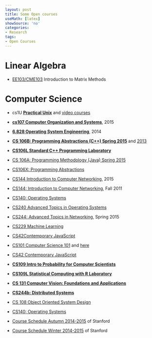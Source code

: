 ```yaml
---
layout: post
title: Some Open courses
useMath: [latex]
showSource: 'no'
categories:
- Research
tags:
- Open Courses
---
```



# Linear Algebra
 - [EE103/CME103][1] Introduction to Matrix Methods

# Computer Science
 - cs1U [**Practical Unix**][8] and [video courses][10]
 - [**cs107 Computer Organization and Systems**][14], 2015
 - [**6.828 Operating System Engineering**][20], 2014
 - [**CS 106B: Programming Abstractions (C++) Spring 2015**][16] and [2013][21] 
 - [**CS106L Standard C++ Programming Laboratory**][17] 
 - [CS 106A: Programming Methodology (Java) Spring 2015][15]
 - [CS106X: Programming Abstractions][18]
 - [CS144 Introduction to Computer Networking][5], 2015
 - [CS144: Introduction to Computer Networking][6], Fall 2011
 - [CS140: Operating Systems][3]
 - [CS240 Advanced Topics in Operating Systems][4]
 - [CS244: Advanced Topics in Networking][2], Spring 2015
 - [CS229 Machine Learning][7]
 - [CS42Contemporary JavaScript][13]
 - [CS101 Computer Science 101][11] and [here][12]
 - [CS42 Contemporary JavaScript][19]
 - [**CS109 Intro to Probability for Computer Scientists**][22]
 - [**CS109L Statistical Computing with R Laboratory**][23]
 - [**CS 131 Computer Vision: Foundations and Applications**][24]
 - [**CS244b: Distributed Systems**][25]
 - [CS 108 Object Oriented System Design][26]
 - [CS140: Operating Systems][28]

 - [Course Schedule Autumn 2014-2015][9] of Stanford
 - [Course Schedule Winter 2014-2015][27] of Stanford


[28]: http://www.scs.stanford.edu/15wi-cs140/
[27]: http://cs.stanford.edu/courses/schedules/2014-2015.winter.php
[26]: http://web.stanford.edu/class/cs108/
[25]: http://www.scs.stanford.edu/14au-cs244b/
[24]: http://vision.stanford.edu/teaching/cs131_fall1415/schedule.html
[23]: http://web.stanford.edu/class/cs109l/
[22]: http://web.stanford.edu/class/cs109/index.html
[21]: http://web.stanford.edu/class/archive/cs/cs106b/cs106b.1134/
[20]: http://pdos.csail.mit.edu/6.828/2014/schedule.html
[19]: http://callbackjs.me/
[18]: http://web.stanford.edu/class/cs106x/
[17]: http://web.stanford.edu/class/cs106l/
[16]: http://web.stanford.edu/class/cs106b/
[15]: http://web.stanford.edu/class/cs106a/
[14]: http://web.stanford.edu/class/cs107/syllabus.html
[13]: http://callbackjs.me/
[12]: http://web.stanford.edu/class/cs101/index.html
[11]: http://cs101-class.org/
[10]: http://openclassroom.stanford.edu/MainFolder/CoursePage.php?course=PracticalUnix
[9]: http://cs.stanford.edu/courses/schedules/2014-2015.autumn.php
[8]: https://practicalunix.org/
[7]: http://cs229.stanford.edu/
[6]: http://www.scs.stanford.edu/11au-cs144/
[5]: https://lagunita.stanford.edu/courses/Engineering/CS-144/Winter2015/info
[4]: http://web.stanford.edu/class/cs240/
[3]: http://www.scs.stanford.edu/15wi-cs140/
[2]: http://web.stanford.edu/class/cs244/
[1]: http://web.stanford.edu/class/ee103/index.html

